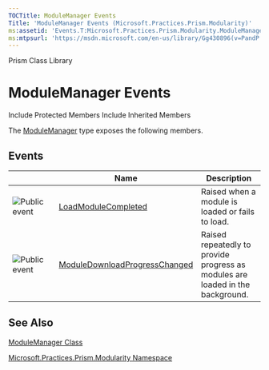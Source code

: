 ```yaml
---
TOCTitle: ModuleManager Events
Title: 'ModuleManager Events (Microsoft.Practices.Prism.Modularity)'
ms:assetid: 'Events.T:Microsoft.Practices.Prism.Modularity.ModuleManager'
ms:mtpsurl: 'https://msdn.microsoft.com/en-us/library/Gg430896(v=PandP.50)'
---
```


Prism Class Library

ModuleManager Events
====================

Include Protected Members
Include Inherited Members

The [ModuleManager](https://msdn.microsoft.com/t:microsoft.practices.prism.modularity.modulemanager) type exposes the following members.

Events
------

<span id="eventTableToggle"></span>
<table>
<colgroup>
<col width="33%" />
<col width="33%" />
<col width="33%" />
</colgroup>
<thead>
<tr class="header">
<th> </th>
<th>Name</th>
<th>Description</th>
</tr>
</thead>
<tbody>
<tr class="odd">
<td><img src="https://msdn.microsoft.com/en-us/Gg430896.pubevent(en-us,PandP.50).gif" title="Public event" /></td>
<td><a href="https://msdn.microsoft.com/e:microsoft.practices.prism.modularity.modulemanager.loadmodulecompleted">LoadModuleCompleted</a></td>
<td><div class="summary">
Raised when a module is loaded or fails to load.
</div></td>
</tr>
<tr class="even">
<td><img src="https://msdn.microsoft.com/en-us/Gg430896.pubevent(en-us,PandP.50).gif" title="Public event" /></td>
<td><a href="https://msdn.microsoft.com/e:microsoft.practices.prism.modularity.modulemanager.moduledownloadprogresschanged">ModuleDownloadProgressChanged</a></td>
<td><div class="summary">
Raised repeatedly to provide progress as modules are loaded in the background.
</div></td>
</tr>
</tbody>
</table>

See Also
--------

<span id="seeAlsoToggle"></span>
[ModuleManager Class](https://msdn.microsoft.com/t:microsoft.practices.prism.modularity.modulemanager)

[Microsoft.Practices.Prism.Modularity Namespace](https://msdn.microsoft.com/n:microsoft.practices.prism.modularity)
